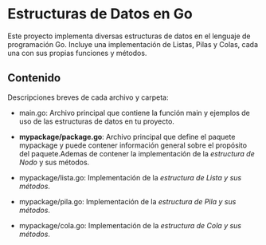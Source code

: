 # Estructuras de Datos en Go
Este proyecto implementa diversas estructuras de datos en el lenguaje de programación Go. Incluye una implementación de Listas, Pilas y Colas, cada una con sus propias funciones y métodos.

## Contenido
Descripciones breves de cada archivo y carpeta:
- main.go: Archivo principal que contiene la función main y ejemplos de uso de las estructuras de datos en tu proyecto.

- **mypackage/package.go**: Archivo principal que define el paquete mypackage y puede contener información general sobre el propósito del paquete.Ademas de contener la implementación de la _estructura de Nodo_ y sus métodos.

- mypackage/lista.go: Implementación de la _estructura de Lista y sus métodos_.

- mypackage/pila.go: Implementación de la _estructura de Pila y sus métodos_.

- mypackage/cola.go: Implementación de la _estructura de Cola y sus métodos_.